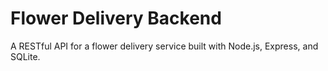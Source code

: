 # Flower Delivery Backend

A RESTful API for a flower delivery service built with Node.js, Express, and SQLite.

